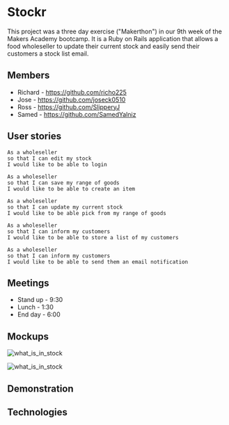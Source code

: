 Stockr
======
This project was a three day exercise ("Makerthon") in our 9th week of the Makers Academy bootcamp. It is a Ruby on Rails application that allows a food wholeseller to update their current stock and easily send their customers a stock list email.

Members
----
* Richard - https://github.com/richo225
* Jose - https://github.com/joseck0510
* Ross - https://github.com/SlipperyJ
* Samed - https://github.com/SamedYalniz

User stories
------------
```
As a wholeseller
so that I can edit my stock
I would like to be able to login

As a wholeseller
so that I can save my range of goods
I would like to be able to create an item

As a wholeseller
so that I can update my current stock
I would like to be able pick from my range of goods

As a wholeseller
so that I can inform my customers
I would like to be able to store a list of my customers

As a wholeseller
so that I can inform my customers
I would like to be able to send them an email notification
```

Meetings
---------
- Stand up - 9:30
- Lunch    - 1:30
- End day  - 6:00

Mockups
-------
![what_is_in_stock](https://cloud.githubusercontent.com/assets/9626479/18095879/4f7cb368-6ed0-11e6-88e8-7039f748f364.jpg)

![what_is_in_stock](https://cloud.githubusercontent.com/assets/18379191/18093101/b4aa367a-6ec6-11e6-93f1-9f8ed8e988e9.png)

Demonstration
-------------

Technologies
------------
